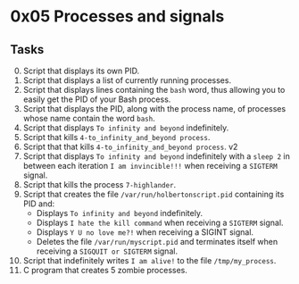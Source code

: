 # 0x05 Processes and signals

## Tasks

0. Script that displays its own PID.
1. Script that displays a list of currently running processes.
2. Script that displays lines containing the `bash` word, thus allowing you to easily get the PID of your Bash process.
3. Script that displays the PID, along with the process name, of processes whose name contain the word `bash`.
4. Script that displays `To infinity and beyond` indefinitely.
5. Script that kills `4-to_infinity_and_beyond process`.
6. Script that that kills `4-to_infinity_and_beyond process`. v2
7. Script that displays `To infinity and beyond` indefinitely with a `sleep 2` in between each iteration `I am invincible!!!` when receiving a `SIGTERM` signal.
8. Script that kills the process `7-highlander`.
9. Script that creates the file `/var/run/holbertonscript.pid` containing its PID and:
   * Displays `To infinity and beyond` indefinitely.
   * Displays `I hate the kill command` when receiving a `SIGTERM` signal.
   * Displays `Y U no love me?!` when receiving a SIGINT signal.
   * Deletes the file `/var/run/myscript.pid` and terminates itself when receiving a `SIGQUIT or SIGTERM` signal.
10. Script that indefinitely writes `I am alive!` to the file `/tmp/my_process`.
11. C program that creates 5 zombie processes.
